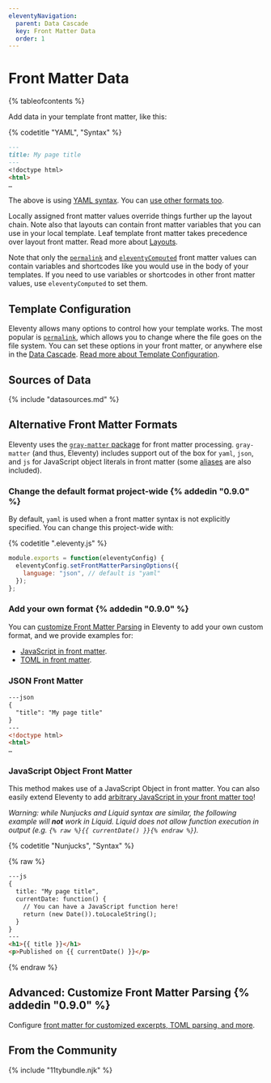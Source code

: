 ```yaml
---
eleventyNavigation:
  parent: Data Cascade
  key: Front Matter Data
  order: 1
---
```

# Front Matter Data

{% tableofcontents %}

Add data in your template front matter, like this:

{% codetitle "YAML", "Syntax" %}

```markdown
---
title: My page title
---
<!doctype html>
<html>
…
```

The above is using [YAML syntax](https://learnxinyminutes.com/docs/yaml/). You can [use other formats too](#alternative-front-matter-formats).

Locally assigned front matter values override things further up the layout chain. Note also that layouts can contain front matter variables that you can use in your local template. Leaf template front matter takes precedence over layout front matter. Read more about [Layouts](/docs/layouts/).

Note that only the [`permalink`](/docs/permalinks/) and [`eleventyComputed`](/docs/data-computed) front matter values can contain variables and shortcodes like you would use in the body of your templates. If you need to use variables or shortcodes in other front matter values, use `eleventyComputed` to set them.

## Template Configuration
<span id="user-defined-front-matter-customizations"></span>

Eleventy allows many options to control how your template works. The most popular is [`permalink`](/docs/permalinks/), which allows you to change where the file goes on the file system. You can set these options in your front matter, or anywhere else in the [Data Cascade](/docs/data-cascade/). [Read more about Template Configuration](/docs/data-configuration/).

## Sources of Data

{% include "datasources.md" %}

## Alternative Front Matter Formats

Eleventy uses the [`gray-matter` package](https://github.com/jonschlinkert/gray-matter) for front matter processing. `gray-matter` (and thus, Eleventy) includes support out of the box for `yaml`, `json`, and `js` for JavaScript object literals in front matter (some [aliases](https://github.com/jonschlinkert/gray-matter/blob/ce67a86dba419381db0dd01cc84e2d30a1d1e6a5/lib/engine.js) are also included).

### Change the default format project-wide {% addedin "0.9.0" %}

By default, `yaml` is used when a front matter syntax is not explicitly specified. You can change this project-wide with:

{% codetitle ".eleventy.js" %}

```js
module.exports = function(eleventyConfig) {
  eleventyConfig.setFrontMatterParsingOptions({
    language: "json", // default is "yaml"
  });
};
```

### Add your own format {% addedin "0.9.0" %}

You can [customize Front Matter Parsing](/docs/data-frontmatter-customize/) in Eleventy to add your own custom format, and we provide examples for:

* [JavaScript in front matter](/docs/data-frontmatter-customize/#example-use-javascript-in-your-front-matter).
* [TOML in front matter](/docs/data-frontmatter-customize/#example-using-toml-for-front-matter-parsing).


### JSON Front Matter

```html
---json
{
  "title": "My page title"
}
---
<!doctype html>
<html>
…
```

### JavaScript Object Front Matter <span id="javascript-front-matter"></span>

This method makes use of a JavaScript Object in front matter. You can also easily extend Eleventy to add [arbitrary JavaScript in your front matter too](/docs/data-frontmatter-customize/#example-use-javascript-in-your-front-matter)!

_Warning: while Nunjucks and Liquid syntax are similar, the following example will **not** work in Liquid. Liquid does not allow function execution in output (e.g. `{% raw %}{{ currentDate() }}{% endraw %}`)._

{% codetitle "Nunjucks", "Syntax" %}

{% raw %}
```html
---js
{
  title: "My page title",
  currentDate: function() {
    // You can have a JavaScript function here!
    return (new Date()).toLocaleString();
  }
}
---
<h1>{{ title }}</h1>
<p>Published on {{ currentDate() }}</p>
```
{% endraw %}

## Advanced: Customize Front Matter Parsing {% addedin "0.9.0" %}

Configure [front matter for customized excerpts, TOML parsing, and more](/docs/data-frontmatter-customize/).

## From the Community

{% include "11tybundle.njk" %}